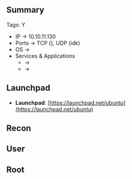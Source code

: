 ## Summary

Tags: 
Y
- IP -> 10.10.11.130
- Ports -> TCP (), UDP (idk)
- OS ->  
- Services & Applications
    -  -> 
    -  -> 

## Launchpad

-   **Launchpad**: [https://launchpad.net/ubuntu](https://launchpad.net/ubuntu)

## Recon


## User


## Root